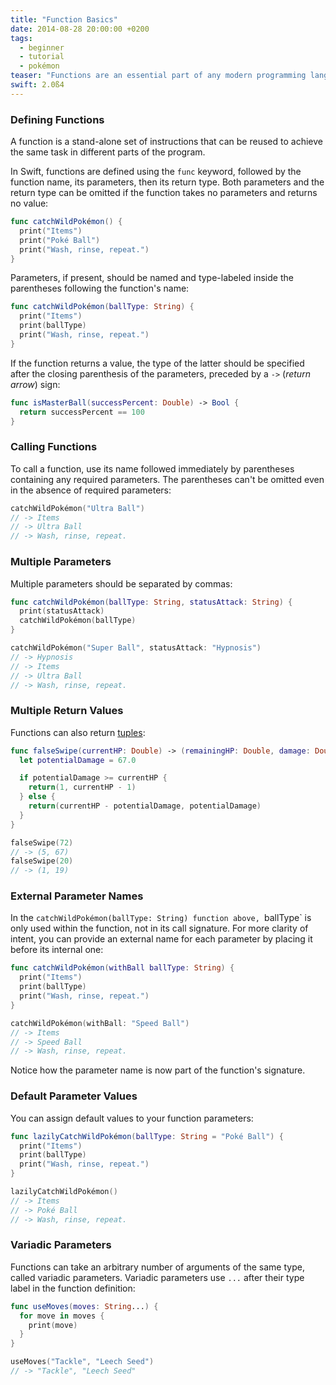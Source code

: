 ```yaml
---
title: "Function Basics"
date: 2014-08-28 20:00:00 +0200
tags:
  - beginner
  - tutorial
  - pokémon
teaser: "Functions are an essential part of any modern programming language. Let's look at what Swift has to offer."
swift: 2.0ß4
---
```


### Defining Functions

A function is a stand-alone set of instructions that can be reused to achieve the same task in different parts of the program.

In Swift, functions are defined using the `func` keyword, followed by the function name, its parameters, then its return type. Both parameters and the return type can be omitted if the function takes no parameters and returns no value:

~~~swift
func catchWildPokémon() {
  print("Items")
  print("Poké Ball")
  print("Wash, rinse, repeat.")
}
~~~

Parameters, if present, should be named and type-labeled inside the parentheses following the function's name:

~~~swift
func catchWildPokémon(ballType: String) {
  print("Items")
  print(ballType)
  print("Wash, rinse, repeat.")
}
~~~

If the function returns a value, the type of the latter should be specified after the closing parenthesis of the parameters, preceded by a `->` (*return arrow*) sign:

~~~swift
func isMasterBall(successPercent: Double) -> Bool {
  return successPercent == 100
}
~~~

### Calling Functions

To call a function, use its name followed immediately by parentheses containing any required parameters. The parentheses can't be omitted even in the absence of required parameters:

~~~swift
catchWildPokémon("Ultra Ball")
// -> Items
// -> Ultra Ball
// -> Wash, rinse, repeat.
~~~

### Multiple Parameters

Multiple parameters should be separated by commas:

~~~swift
func catchWildPokémon(ballType: String, statusAttack: String) {
  print(statusAttack)
  catchWildPokémon(ballType)
}

catchWildPokémon("Super Ball", statusAttack: "Hypnosis")
// -> Hypnosis
// -> Items
// -> Ultra Ball
// -> Wash, rinse, repeat.
~~~

### Multiple Return Values

Functions can also return [tuples](/#tuples):

~~~swift
func falseSwipe(currentHP: Double) -> (remainingHP: Double, damage: Double) {
  let potentialDamage = 67.0

  if potentialDamage >= currentHP {
    return(1, currentHP - 1)
  } else {
    return(currentHP - potentialDamage, potentialDamage)
  }
}

falseSwipe(72)
// -> (5, 67)
falseSwipe(20)
// -> (1, 19)
~~~

### External Parameter Names

In the `catchWildPokémon(ballType: String) function above, `ballType` is only used within the function, not in its call signature. For more clarity of intent, you can provide an external name for each parameter by placing it before its internal one:

~~~swift
func catchWildPokémon(withBall ballType: String) {
  print("Items")
  print(ballType)
  print("Wash, rinse, repeat.")
}

catchWildPokémon(withBall: "Speed Ball")
// -> Items
// -> Speed Ball
// -> Wash, rinse, repeat.
~~~

Notice how the parameter name is now part of the function's signature.

### Default Parameter Values

You can assign default values to your function parameters:

~~~swift
func lazilyCatchWildPokémon(ballType: String = "Poké Ball") {
  print("Items")
  print(ballType)
  print("Wash, rinse, repeat.")
}

lazilyCatchWildPokémon()
// -> Items
// -> Poké Ball
// -> Wash, rinse, repeat.
~~~


### Variadic Parameters

Functions can take an arbitrary number of arguments of the same type, called variadic parameters. Variadic parameters use `...` after their type label in the function definition:

~~~swift
func useMoves(moves: String...) {
  for move in moves {
    print(move)
  }
}

useMoves("Tackle", "Leech Seed")
// -> "Tackle", "Leech Seed"
~~~
